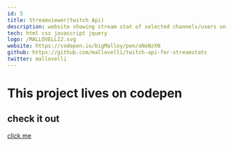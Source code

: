 ```yaml
---
id: 5
title: Streamviewer(twitch Api)
description: website showing stream stat of selected channels/users on twitch 
tech: html css javascript jquery
logo: /MALLOVELLI2.svg
website: https://codepen.io/bigMalloy/pen/oNoNzXN
github: https://github.com/mallovelli/twitch-api-for-streamstats
twitter: mallovelli
---
```


# This project lives on codepen

## check it out

[click me](https://codepen.io/bigMalloy/pen/oNoNzXN) 
